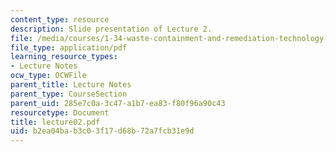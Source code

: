 ```yaml
---
content_type: resource
description: Slide presentation of Lecture 2.
file: /media/courses/1-34-waste-containment-and-remediation-technology-spring-2004/b2ea04bab3c03f17d68b72a7fcb31e9d_lecture02.pdf
file_type: application/pdf
learning_resource_types:
- Lecture Notes
ocw_type: OCWFile
parent_title: Lecture Notes
parent_type: CourseSection
parent_uid: 285e7c0a-3c47-a1b7-ea83-f80f96a90c43
resourcetype: Document
title: lecture02.pdf
uid: b2ea04ba-b3c0-3f17-d68b-72a7fcb31e9d
---
```

